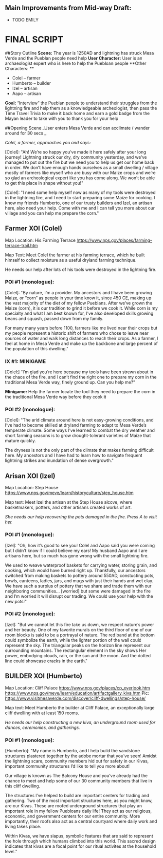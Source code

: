 ## Main Improvements from Mid-way Draft: 
* TODO EMILY


# FINAL SCRIPT 

##Story Outline
**Scene:** The year is 1250AD and lightning has struck Mesa Verde and the Pueblan people need help 
**User Character:** User is an archaeologist expert who is here to help the Puebloan people 
**Other Characters: **
* Colel – farmer 
* Humberto – builder
* Izel – artisan 
* Aapo – artisan 

**Goal:** “Interview” the Pueblan people to understand their struggles from the lightning fire and help them as a knowledgeable archeologist, then pass the Time Travel Trivia to make it back home and earn a gold badge from the Mayan leader to take with you to thank you for your help


##Opening Scene 
_User enters Mesa Verde and can acclimate / wander around for 30 secs _

_Colel, a farmer, approaches you and says:_


[Colel]: "Ah! We’re so happy you’ve made it here safely after your long journey! Lightning struck our dry, dry community yesterday, and we’ve managed to put out the fire but we need you to help us get our home back in order. We don’t have enough hands ourselves as a small dwelling / village mostly of farmers like myself who are busy with our Maize crops and we’re so glad an archeological expert like you has come along. We won’t be able to get this place in shape without you!"

[Colel]: "I need some help myself now as many of my tools were destroyed in the lightning fire, and I need to start preparing some Maize for cooking. I know my friends Humberto, one of our trusty builders and Izel, an artisan here, also need your help. Come with me and I can tell you more about our village and you can help me prepare the corn."


## Farmer XOI (Colel) 
Map
Location: His Farming Terrace
https://www.nps.gov/places/farming-terrace-trail.htm 

Map Text:
Meet Colel the farmer at his 
farming terrace, which he built himself to collect moisture as a useful dryland farming technique.

He needs our help after lots of his tools were destroyed in the lightning fire.



### POI #1 (monologue):
[Colel]: "By nature, I’m a provider. My ancestors and I have been growing Maize, or “corn” as people in your time know it, since 450 CE, making up the vast majority of the diet of my fellow Pueblans. After we’ve grown the Maize (corn), it is our tradition to grind it before we cook it. While corn is my specialty and what I am best known for, I’ve also developed skills growing beans and squash, passed down from my family.  

For many many years before 1100, farmers like me lived near their crops but my people represent a historic shift of farmers who chose to leave near sources of water and walk long distances to reach their crops. As a farmer, I feel at home in Mesa Verde and make up the backbone and large percent of the population of this dwelling."


### IX #1: MINIGAME  

[Colel:] “I’m glad you’re here because my tools have been strewn about in the chaos of the fire, and I can’t find the right one to prepare my corn in the traditional Mesa Verde way, finely ground up. Can you help me?”

**Minigame:** Help the farmer locate the tool they need to prepare the corn in the traditional Mesa Verde way before they cook it 


### POI #2 (monologue): 
[Colel]: "The arid climate around here is not easy-growing conditions, and I’ve had to become skilled at dryland farming to adapt to Mesa Verde’s temperate climate. Some ways I’ve learned to combat the dry weather and short farming seasons is to grow drought-tolerant varieties of Maize that mature quickly. 

The dryness is not the only part of the climate that makes farming difficult here. My ancestors and I have had to learn how to navigate frequent lightning strikes and inundation of dense overgrowth."


## Arisan XOI (Izel) 
Map
Location: Step House
https://www.nps.gov/meve/learn/historyculture/step_house.htm 

Map text:
Meet Izel the artisan at the Step House alcove, where basketmakers, potters, and other artisans created works of art.

_She needs our help recovering the pots damaged in the fire. Press A to visit her._

### POI #1 (monologue):
[Izel]: "Oh, how it’s good to see you! Colel and Aapo said you were coming but I didn’t know if I could believe my ears! My husband Aapo and I are artisans here, but so much has gone wrong with the small lightning fire. 

We used to weave waterproof baskets for carrying water, storing grain, and cooking, which would have burned right up. Thankfully, our ancestors switched from making baskets to pottery around 550AD, constucting pots, bowls, canteens, ladles, jars, and mugs with just their hands and wet clay. We have such a surplus of pottery that we share and trade them with our neighboring communities… [worried] but some were damaged in the fire and I’m worried it will disrupt our trading. We could use your help with the new pots!"  


### POI #2 (monologue):  
[Izel]: "But we cannot let this fire take us down, we respect nature’s power and her beauty. One of my favorite murals on the third floor of one of our room blocks is said to be a portrayal of nature. 
The red band at the bottom could symbolize the earth, while the lighter portion of the wall could represent the sky. The triangular peaks on the horizon line represent our surrounding mountains. The rectangular element in the sky shows Her power, embodying clouds, rain, or the sun and the moon. And the dotted line could showcase cracks in the earth."


## BUILDER XOI (Humberto)  
Map
Location: Cliff Palace
https://www.nps.gov/places/cp_overlook.htm
https://www.nps.gov/meve/learn/education/artifactgallery_kiva.htm
Pic: https://www.visitmesaverde.com/discover/cliff-dwellings/step-house/ 

Map text:
Meet Humberto the builder at Cliff Palace, an exceptionally large cliff dwelling with at least 150 rooms.

_He needs our help constructing a new kiva, an underground room used for dances, ceremonies, and gatherings._

### POI #1 (monologue):

[Humberto]: "My name is Humberto, and I help build the sandstone structures plastered together by the adobe mortar that you’ve seen! Amidst the lightning scare, community members hid out for safety in our Kivas, important community structures I’d like to tell you more about! 

Our village is known as The Balcony House and you’ve already had the chance to meet and help some of our 30 community members that live in this cliff dwelling. 

The structures I’ve helped to build are important centers for trading and gathering. Two of the most important structures here, as you might know, are our Kivas. These are roofed underground structures that play an important role in my fellow Puebloans daily life! They act as our religious, economic, and government centers for our entire community. More importantly, their roofs also act as a central courtyard where daily work and living takes place. 

Within Kivas, we have siapus, symbolic features that are said to represent the hole through which humans climbed into this world. This sacred design indicates that kivas are a focal point for our ritual activites at the household level." 



